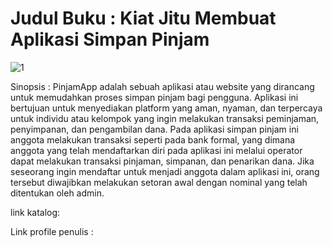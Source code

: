 # Judul Buku : Kiat Jitu Membuat Aplikasi Simpan Pinjam
![1](https://github.com/bukped/Kiat-Jitu-Membuat-Aplikasi-Simpan-Pinjam/assets/114630218/23abc517-9c57-4f05-bb60-9a7dd62b7b1e)

Sinopsis : PinjamApp adalah sebuah aplikasi atau website yang dirancang untuk memudahkan proses simpan pinjam bagi pengguna. 
Aplikasi ini bertujuan untuk menyediakan platform yang aman, nyaman, dan terpercaya untuk individu atau kelompok yang ingin melakukan transaksi peminjaman, penyimpanan, dan pengambilan dana.
Pada aplikasi simpan pinjam ini anggota melakukan transaksi seperti pada bank formal, yang dimana anggota yang telah mendaftarkan diri pada aplikasi ini melalui operator dapat melakukan transaksi pinjaman, simpanan, dan penarikan dana.
Jika seseorang ingin mendaftar untuk menjadi anggota dalam aplikasi ini, orang tersebut diwajibkan melakukan setoran awal dengan nominal yang telah ditentukan oleh admin.

link katalog:

Link profile penulis :
